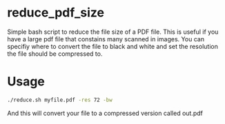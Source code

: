 # reduce_pdf_size

Simple bash script to reduce the file size of a PDF file. This is useful if you have a large pdf file that constains many scanned in images.
You can specifiy where to convert the file to black and white and set the resolution the file should be compressed to.

Usage
========

```bash
./reduce.sh myfile.pdf -res 72 -bw
```

And this will convert your file to a compressed version called out.pdf
